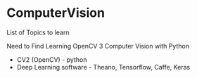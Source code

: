 # ComputerVision

List of Topics to learn

Need to Find
Learning OpenCV 3 Computer Vision with Python

* CV2 (OpenCV) - python
* Deep Learning software - Theano, Tensorflow, Caffe, Keras

